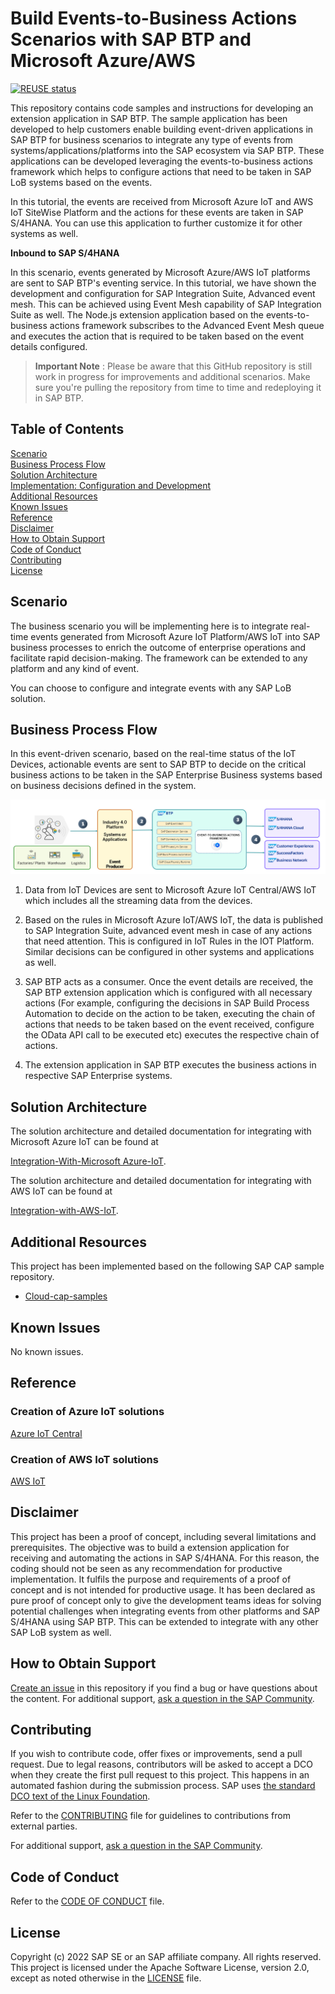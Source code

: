 # Build Events-to-Business Actions Scenarios with SAP BTP and Microsoft Azure/AWS

[![REUSE status](https://api.reuse.software/badge/github.com/SAP-samples/btp-events-to-business-actions-framework)](https://api.reuse.software/info/github.com/SAP-samples/btp-events-to-business-actions-framework)

This repository contains code samples and instructions for developing an extension application in SAP BTP. The sample application has been developed to help customers enable building event-driven applications in SAP BTP for business scenarios to integrate any type of events from systems/applications/platforms into the SAP ecosystem via SAP BTP. These applications can be developed leveraging the events-to-business actions framework which helps to configure actions that need to be taken in SAP LoB systems based on the events. 

In this tutorial, the events are received from Microsoft Azure IoT and AWS IoT SiteWise Platform and the actions for these events are taken in SAP S/4HANA. You can use this application to further customize it for other systems as well.

**Inbound to SAP S/4HANA**

In this scenario, events generated by Microsoft Azure/AWS IoT platforms are sent to SAP BTP's eventing service. In this tutorial, we have shown the development and configuration for SAP Integration Suite, Advanced event mesh. This can be achieved using Event Mesh capability of SAP Integration Suite as well. The Node.js extension application based on the events-to-business actions framework subscribes to the Advanced Event Mesh queue and executes the action that is required to be taken based on the event details configured.

> **Important Note** : Please be aware that this GitHub repository is still work in progress for improvements and additional scenarios. Make sure you're pulling the repository from time to time and redeploying it in SAP BTP.


## Table of Contents

[Scenario](#scenario)\
[Business Process Flow](#business-process-flow)\
[Solution Architecture](#solution-architecture)\
[Implementation: Configuration and Development](#configuration-and-development)\
[Additional Resources](#additional-resources)\
[Known Issues](#known-issues)\
[Reference](#reference)\
[Disclaimer](#disclaimer)\
[How to Obtain Support](#how-to-obtain-support)\
[Code of Conduct](#codeofconduct)\
[Contributing](#contributing)\
[License](#license)

## Scenario

The business scenario you will be implementing here is to integrate real-time events generated from Microsoft Azure IoT Platform/AWS IoT into SAP business processes to enrich the outcome of enterprise operations and facilitate rapid decision-making. The framework can be extended to any platform and any kind of event.

You can choose to configure and integrate events with any SAP LoB solution.

## Business Process Flow

In this event-driven scenario, based on the real-time status of the IoT Devices, actionable events are sent to SAP BTP to decide on the critical business actions to be taken in the SAP Enterprise Business systems based on business decisions defined in the system.

![plot](./scenarios/Integration-with-Azure/images/usecase%20scenario.png)

1. Data from IoT Devices are sent to Microsoft Azure IoT Central/AWS IoT which includes all the streaming data from the devices.

2. Based on the rules in Microsoft Azure IoT/AWS IoT, the data is published to SAP Integration Suite, advanced event mesh in case of any actions that need attention. This is configured in IoT Rules in the IOT Platform. Similar decisions can be configured in other systems and applications as well.

3. SAP BTP acts as a consumer. Once the event details are received, the SAP BTP extension application which is configured with all necessary actions (For example, configuring the decisions in SAP Build Process Automation to decide on the action to be taken, executing the chain of actions that needs to be taken based on the event received, configure the OData API call to be executed etc) executes the respective chain of actions.

4. The extension application in SAP BTP executes the business actions in respective SAP Enterprise systems.

## Solution Architecture

The solution architecture and detailed documentation for integrating with Microsoft Azure IoT can be found at

[Integration-With-Microsoft Azure-IoT](./scenarios/Integration-with-Azure/Azure-IoT/README.md).

The solution architecture and detailed documentation for integrating with AWS IoT can be found at

[Integration-with-AWS-IoT](./scenarios/Integration-with-AWS/IoTSiteWise/README.md).

## Additional Resources

This project has been implemented based on the following SAP CAP sample repository.

- [Cloud-cap-samples](https://github.com/SAP-samples/cloud-cap-samples/)

## Known Issues

No known issues.

## Reference

### Creation of Azure IoT solutions

[Azure IoT Central](https://azure.microsoft.com/en-in/products/iot-central/)

### Creation of AWS IoT solutions

[AWS IoT](https://docs.aws.amazon.com/iot/latest/developerguide/what-is-aws-iot.html)


## Disclaimer

This project has been a proof of concept, including several limitations and prerequisites. The objective was to build a extension application for receiving and automating the actions in SAP S/4HANA. For this reason, the coding should not be seen as any recommendation for productive implementation. It fulfils the purpose and requirements of a proof of concept and is not intended for productive usage. It has been declared as pure proof of concept only to give the development teams ideas for solving potential challenges when integrating events from other platforms and SAP S/4HANA using SAP BTP. This can be extended to integrate with any other SAP LoB system as well.

## How to Obtain Support

[Create an issue](https://github.com/SAP-samples/<repository-name>/issues) in this repository if you find a bug or have questions about the content.
For additional support, [ask a question in the SAP Community](https://answers.sap.com/questions/ask.html).

## Contributing

If you wish to contribute code, offer fixes or improvements,  send a pull request. Due to legal reasons, contributors will be asked to accept a DCO when they create the first pull request to this project. This happens in an automated fashion during the submission process. SAP uses [the standard DCO text of the Linux Foundation](https://developercertificate.org/).

Refer to the [CONTRIBUTING](CONTRIBUTING.md) file for guidelines to contributions from external parties.

For additional support, [ask a question in the SAP Community](https://answers.sap.com/questions/ask.html).

## Code of Conduct

Refer to the [CODE OF CONDUCT](CODE_OF_CONDUCT.md) file.

## License

Copyright (c) 2022 SAP SE or an SAP affiliate company. All rights reserved. This project is licensed under the Apache Software License, version 2.0, except as noted otherwise in the [LICENSE](LICENSE) file.
